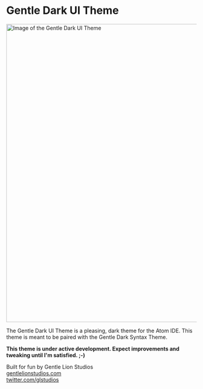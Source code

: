 # Gentle Dark UI Theme

<img src="https://github.com/gentlelionstudios/gentle-dark-ui-atom/raw/master/images/gentle-dark-ui-theme.png" width="791" alt="Image of the Gentle Dark UI Theme">

The Gentle Dark UI Theme is a pleasing, dark theme for the Atom IDE.  This theme is meant to be paired with the Gentle Dark Syntax Theme.

**This theme is under active development.  Expect improvements and tweaking until I'm satisfied. ;-)**

Built for fun by Gentle Lion Studios <br/>
[gentlelionstudios.com](https://www.gentlelionstudios.com) <br/>
[twitter.com/glstudios](https://twitter.com/glstudios) <br/>
